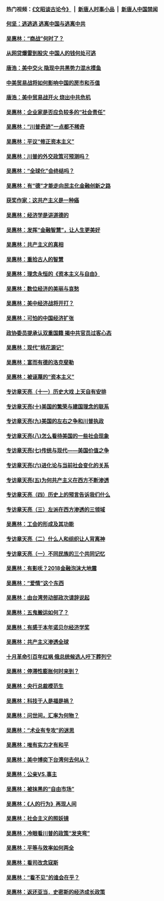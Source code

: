 #### 热门视频：[《文昭谈古论今》](https://github.com/gfw-breaker/wenzhao/blob/master/README.md?t=10160635) &nbsp;|&nbsp; [新唐人时事小品](https://github.com/gfw-breaker/ntdtv-comedy/blob/master/README.md?t=10160635) &nbsp;|&nbsp; [新唐人中国禁闻](https://github.com/gfw-breaker/ntdtv-news/blob/master/README.md?t=10160635)

#### [何坚：逃逃逃 逃离中国与逃离中共](../pages/nsc423/n10592891.md?t=10160635) 

#### [吴惠林：“商战”何时了？](../pages/nsc423/n10573558.md?t=10160635) 

#### [从网贷爆雷到股灾 中国人的钱何处可逃](../pages/nsc423/n10572800.md?t=10160635) 

#### [唐浩：美中交火 隐现中共黑势力混水摸鱼](../pages/nsc423/n10544040.md?t=10160635) 

#### [中美贸易战将如何影响中国的房市和币值](../pages/nsc423/n10543697.md?t=10160635) 

#### [唐浩：美中贸易战开火 烧出中共危机](../pages/nsc423/n10540126.md?t=10160635) 

#### [吴惠林：企业家是否应负较多的“社会责任”](../pages/nsc423/n10535022.md?t=10160635) 

#### [吴惠林：“川普奇迹”一点都不稀奇](../pages/nsc423/n10512808.md?t=10160635) 

#### [吴惠林：平议“修正资本主义”](../pages/nsc423/n10495724.md?t=10160635) 

#### [吴惠林：川普的外交政策可预测吗？](../pages/nsc423/n10462387.md?t=10160635) 

#### [吴惠林：“全球化”会终结吗？](../pages/nsc423/n10452838.md?t=10160635) 

#### [吴惠林：有“德”才能走向民主化金融创新之路](../pages/nsc423/n10432292.md?t=10160635) 

#### [获奖作家：这共产主义是一种癌](../pages/nsc423/n10431541.md?t=10160635) 

#### [吴惠林：经济学是讲道德的](../pages/nsc423/n10398014.md?t=10160635) 

#### [吴惠林：发挥“金融智慧”，让人生更美好](../pages/nsc423/n10375019.md?t=10160635) 

#### [吴惠林：共产主义的真相](../pages/nsc423/n10351394.md?t=10160635) 

#### [吴惠林：重拾古人的智慧](../pages/nsc423/n10337691.md?t=10160635) 

#### [吴惠林：理念永恒的《资本主义与自由》](../pages/nsc423/n10316274.md?t=10160635) 

#### [吴惠林：数位经济的美丽与哀愁](../pages/nsc423/n10292946.md?t=10160635) 

#### [吴惠林：美中经济战将开打？](../pages/nsc423/n10258825.md?t=10160635) 

#### [吴惠林：可怕的中国经济扩张](../pages/nsc423/n10219147.md?t=10160635) 

#### [政协委员提承认双重国籍 揭中共官员过客心态](../pages/nsc423/n10208809.md?t=10160635) 

#### [吴惠林：现代“桃花源记”](../pages/nsc423/n10185234.md?t=10160635) 

#### [吴惠林：富而有德的洛克斐勒](../pages/nsc423/n10142264.md?t=10160635) 

#### [吴惠林：被诬蔑的“资本主义”](../pages/nsc423/n10124816.md?t=10160635) 

#### [专访章天亮（十一）历史大戏 上天自有安排](../pages/nsc423/n10094905.md?t=10160635) 

#### [专访章天亮(十)美国的繁荣与建国理念的联系](../pages/nsc423/n10094899.md?t=10160635) 

#### [专访章天亮(九)美国的左右之争和川普执政](../pages/nsc423/n10094889.md?t=10160635) 

#### [专访章天亮(八)怎么看待美国的一些社会现象](../pages/nsc423/n10094857.md?t=10160635) 

#### [专访章天亮(七)传统与现代——美国价值之争](../pages/nsc423/n10093140.md?t=10160635) 

#### [专访章天亮(六)进化论与当前社会变化的关系](../pages/nsc423/n10092036.md?t=10160635) 

#### [专访章天亮(五)为何共产主义在西方不断渗透](../pages/nsc423/n10083620.md?t=10160635) 

#### [专访章天亮（四）历史上的预言告诉我们什么](../pages/nsc423/n10083606.md?t=10160635) 

#### [专访章天亮（三）左派在西方渗透的三领域](../pages/nsc423/n10081115.md?t=10160635) 

#### [吴惠林：工会的形成及其功能](../pages/nsc423/n10080633.md?t=10160635) 

#### [专访章天亮（二）什么人和组织让人背离神](../pages/nsc423/n10076637.md?t=10160635) 

#### [专访章天亮（一）不同民族的三个共同记忆](../pages/nsc423/n10074188.md?t=10160635) 

#### [吴惠林：有影呒？2018金融泡沫大地震](../pages/nsc423/n10040534.md?t=10160635) 

#### [吴惠林：“爱情”这个东西](../pages/nsc423/n10019423.md?t=10160635) 

#### [吴惠林：由台湾劳动部政次请辞说起](../pages/nsc423/n9979679.md?t=10160635) 

#### [吴惠林：五鬼搬运如何了？](../pages/nsc423/n9925338.md?t=10160635) 

#### [吴惠林：有感于本年诺贝尔经济学奖](../pages/nsc423/n9871883.md?t=10160635) 

#### [吴惠林：共产主义渗透全球](../pages/nsc423/n9812748.md?t=10160635) 

#### [十月革命引百年红祸 俄总统候选人吁下葬列宁](../pages/nsc423/n9810182.md?t=10160635) 

#### [吴惠林：停滞性膨胀何时来到？](../pages/nsc423/n9764136.md?t=10160635) 

#### [吴惠林：央行总裁模范生](../pages/nsc423/n9728134.md?t=10160635) 

#### [吴惠林：科技于人是福是祸？](../pages/nsc423/n9672982.md?t=10160635) 

#### [吴惠林：问世间，汇率为何物？](../pages/nsc423/n9621788.md?t=10160635) 

#### [吴惠林：“术业有专攻”的迷思](../pages/nsc423/n9580363.md?t=10160635) 

#### [吴惠林：唯有实力才有和平](../pages/nsc423/n9529599.md?t=10160635) 

#### [吴惠林：美中博奕下台湾何去何从？](../pages/nsc423/n9483598.md?t=10160635) 

#### [吴惠林：公亲VS.事主](../pages/nsc423/n9425637.md?t=10160635) 

#### [吴惠林：被抹黑的“自由市场”](../pages/nsc423/n9351545.md?t=10160635) 

#### [吴惠林：《人的行为》再现人间](../pages/nsc423/n9296339.md?t=10160635) 

#### [吴惠林：社会主义的照妖镜](../pages/nsc423/n9243460.md?t=10160635) 

#### [吴惠林：冷眼看川普的政策“发夹弯”](../pages/nsc423/n9120684.md?t=10160635) 

#### [吴惠林：平等与效率如何两全](../pages/nsc423/n9075430.md?t=10160635) 

#### [吴惠林：看司改念寇斯](../pages/nsc423/n9024915.md?t=10160635) 

#### [吴惠林：“看不见”的谁会在乎？](../pages/nsc423/n8977488.md?t=10160635) 

#### [吴惠林：返还亚当．史密斯的经济成长政策](../pages/nsc423/n8931896.md?t=10160635) 

